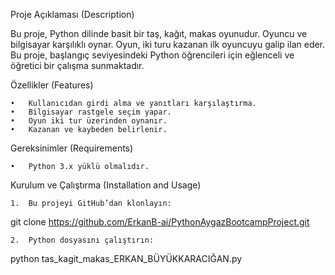 Proje Açıklaması (Description)

Bu proje, Python dilinde basit bir taş, kağıt, makas oyunudur. Oyuncu ve bilgisayar karşılıklı oynar. Oyun, iki turu kazanan ilk oyuncuyu galip ilan eder. Bu proje, başlangıç seviyesindeki Python öğrencileri için eğlenceli ve öğretici bir çalışma sunmaktadır.

Özellikler (Features)

	•	Kullanıcıdan girdi alma ve yanıtları karşılaştırma.
	•	Bilgisayar rastgele seçim yapar.
	•	Oyun iki tur üzerinden oynanır.
	•	Kazanan ve kaybeden belirlenir.

Gereksinimler (Requirements)

	•	Python 3.x yüklü olmalıdır.

Kurulum ve Çalıştırma (Installation and Usage)

	1.	Bu projeyi GitHub’dan klonlayın:
git clone https://github.com/ErkanB-ai/PythonAygazBootcampProject.git
    
    2.	Python dosyasını çalıştırın:
python tas_kagit_makas_ERKAN_BÜYÜKKARACIĞAN.py
